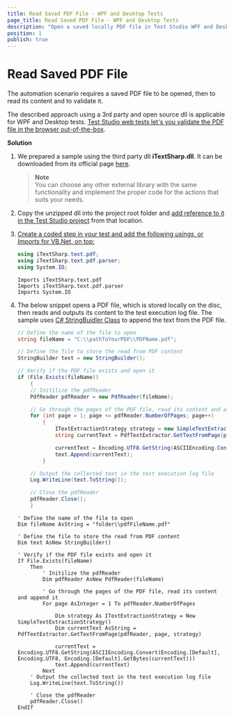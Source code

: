 ```yaml
---
title: Read Saved PDF File - WPF and Desktop Tests
page_title: Read Saved PDF File - WPF and Desktop Tests
description: "Open a saved locally PDF file in Test Studio WPF and Desktop Tests and read its content. The tested application creates a PDF file and let's you save it locally on the hard disc. How to open that PDF file and read its content from WPF or Desktop test?"
position: 1
publish: true
---
```

# Read Saved PDF File 

The automation scenario requires a saved PDF file to be opened, then to read its content and to validate it. 

The described approach using a 3rd party and open source dll is applicable for WPF and Desktop tests. <a href="/automated-tests/recording/pdf-validation" target="_blank">Test Studio web tests let's you validate the PDF file in the browser out-of-the-box</a>. 

**Solution**

1. We prepared a sample using the third party dll **iTextSharp.dll**. It can be downloaded from its official page <a href="https://sourceforge.net/projects/itextsharp/" target="_blank">here</a>.

    > __Note__
    ></br>
    > You can choose any other external library with the same functionality and implement the proper code for the actions that suits your needs. 

2. Copy the unzipped dll into the project root folder and <a href="/features/coded-steps/add-assembly-reference" target="_blank">add reference to it in the Test Studio project</a> from that location.

3. <a href="/automated-tests/coded-tests/coded-step" target="_blank">Create a coded step in your test and add the following *usings*, or *Imports* for VB.Net, on top:

    ```C#
    using iTextSharp.text.pdf;
    using iTextSharp.text.pdf.parser;
    using System.IO;
    ```
    ```VB
    Imports iTextSharp.text.pdf
    Imports iTextSharp.text.pdf.parser
    Imports System.IO
    ```

4. The below snippet opens a PDF file, which is stored locally on the disc, then reads and outputs its content to the test execution log file. The sample uses <a href="https://docs.microsoft.com/en-us/dotnet/api/system.text.stringbuilder?view=netframework-4.8" target="_blank">C# StringBuidler Class</a> to append the text from the PDF file. 

    ```C#
    // Define the name of the file to open
    string fileName = "C:\\pathToYourPDF\\PDFName.pdf";

    // Define the file to store the read from PDF content
    StringBuilder text = new StringBuilder();

    // Verify if the PDF file exists and open it
    if (File.Exists(fileName))
        {
        // Initilize the pdfReader
        PdfReader pdfReader = new PdfReader(fileName);

        // Go through the pages of the PDF file, read its content and append it
        for (int page = 1; page <= pdfReader.NumberOfPages; page++)
            {
                ITextExtractionStrategy strategy = new SimpleTextExtractionStrategy();
                string currentText = PdfTextExtractor.GetTextFromPage(pdfReader, page, strategy);

                currentText = Encoding.UTF8.GetString(ASCIIEncoding.Convert(Encoding.Default, Encoding.UTF8, Encoding.Default.GetBytes(currentText)));
                text.Append(currentText);
            }

        // Output the collected text in the test execution log file
        Log.WriteLine(text.ToString());

        // Close the pdfReader
        pdfReader.Close();
        }
    ```
    ```VB
    ' Define the name of the file to open
    Dim fileName AsString = "folder\\pdfFileName.pdf"

    ' Define the file to store the read from PDF content
    Dim text AsNew StringBuilder()

    ' Verify if the PDF file exists and open it
    If File.Exists(fileName)
        Then
            ' Initilize the pdfReader
            Dim pdfReader AsNew PdfReader(fileName)

            ' Go through the pages of the PDF file, read its content and append it
            For page AsInteger = 1 To pdfReader.NumberOfPages

                Dim strategy As ITextExtractionStrategy = New SimpleTextExtractionStrategy()
                Dim currentText AsString = PdfTextExtractor.GetTextFromPage(pdfReader, page, strategy)

                currentText = Encoding.UTF8.GetString(ASCIIEncoding.Convert(Encoding.[Default], Encoding.UTF8, Encoding.[Default].GetBytes(currentText)))
                text.Append(currentText)
            Next
        ' Output the collected text in the test execution log file
        Log.WriteLine(text.ToString())

        ' Close the pdfReader
        pdfReader.Close()
    EndIf
    ```
